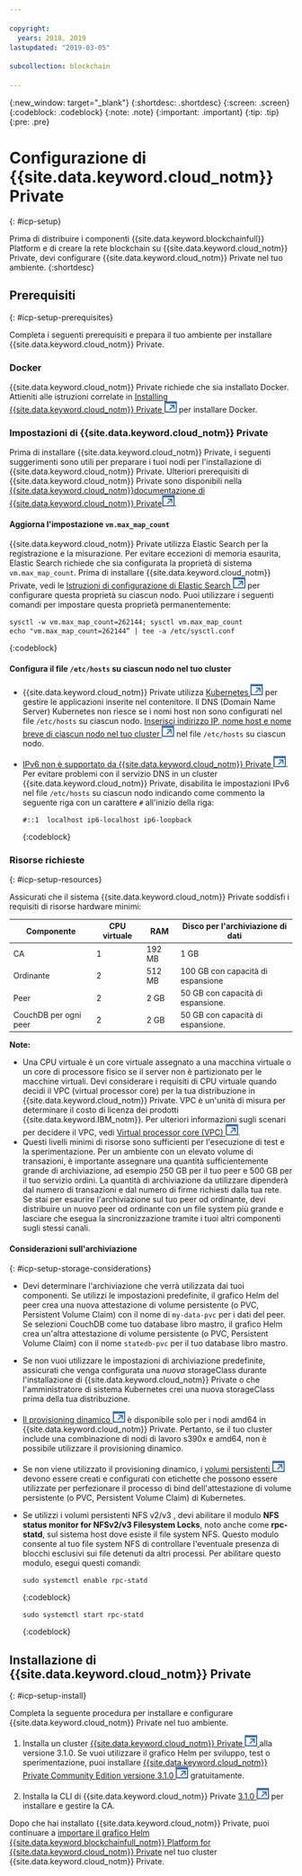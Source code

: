 ```yaml
---

copyright:
  years: 2018, 2019
lastupdated: "2019-03-05"

subcollection: blockchain

---
```


{:new_window: target="_blank"}
{:shortdesc: .shortdesc}
{:screen: .screen}
{:codeblock: .codeblock}
{:note: .note}
{:important: .important}
{:tip: .tip}
{:pre: .pre}

# Configurazione di {{site.data.keyword.cloud_notm}} Private
{: #icp-setup}

Prima di distribuire i componenti {{site.data.keyword.blockchainfull}} Platform e di creare la rete blockchain su {{site.data.keyword.cloud_notm}} Private, devi configurare {{site.data.keyword.cloud_notm}} Private nel tuo ambiente.
{:shortdesc}

## Prerequisiti
{: #icp-setup-prerequisites}

Completa i seguenti prerequisiti e prepara il tuo ambiente per installare {{site.data.keyword.cloud_notm}} Private.

### Docker
{{site.data.keyword.cloud_notm}} Private richiede che sia installato Docker. Attieniti alle istruzioni correlate in [Installing {{site.data.keyword.cloud_notm}} Private ![Icona link esterno](images/external_link.svg "Icona link esterno")](https://www.ibm.com/support/knowledgecenter/en/SSBS6K_3.1.0/installing/install.html "Installing {{site.data.keyword.cloud_notm}} Private") per installare Docker.

### Impostazioni di {{site.data.keyword.cloud_notm}} Private
Prima di installare {{site.data.keyword.cloud_notm}} Private, i seguenti suggerimenti sono utili per preparare i tuoi nodi per l'installazione di {{site.data.keyword.cloud_notm}} Private. Ulteriori prerequisiti di {{site.data.keyword.cloud_notm}} Private sono disponibili nella [{{site.data.keyword.cloud_notm}}documentazione di {{site.data.keyword.cloud_notm}} Private![Icona link esterno](images/external_link.svg "Icona link esterno")](https://www.ibm.com/support/knowledgecenter/en/SSBS6K_3.1.0/installing/prep.html "Preparing your cluster for installation").

#### Aggiorna l'impostazione `vm.max_map_count`
{{site.data.keyword.cloud_notm}} Private utilizza Elastic Search per la registrazione e la misurazione. Per evitare eccezioni di memoria esaurita, Elastic Search richiede che sia configurata la proprietà di sistema `vm.max_map_count`. Prima di installare {{site.data.keyword.cloud_notm}} Private, vedi le [Istruzioni di configurazione di Elastic Search ![Icona link esterno](images/external_link.svg "Icona link esterno")](https://www.elastic.co/guide/en/elasticsearch/reference/current/vm-max-map-count.html "Memoria virtuale") per configurare questa proprietà su ciascun nodo. Puoi utilizzare i seguenti comandi per impostare questa proprietà permanentemente:

```
sysctl -w vm.max_map_count=262144; sysctl vm.max_map_count
echo "vm.max_map_count=262144” | tee -a /etc/sysctl.conf
```
{:codeblock}

#### Configura il file `/etc/hosts` su ciascun nodo nel tuo cluster

- {{site.data.keyword.cloud_notm}} Private utilizza [Kubernetes ![Icona link esterno](images/external_link.svg "Icona link esterno")](https://kubernetes.io/docs/tutorials/kubernetes-basics/ "Informazioni sui principi di base di Kubernetes") per gestire le applicazioni inserite nel contenitore. Il DNS (Domain Name Server) Kubernetes non riesce se i nomi host non sono configurati nel file `/etc/hosts` su ciascun nodo. [Inserisci indirizzo IP, nome host e nome breve di ciascun nodo nel tuo cluster ![Icona link esterno](images/external_link.svg "Icona link esterno")](https://www.ibm.com/support/knowledgecenter/en/SSBS6K_3.1.0/installing/prep_cluster.html "Configurazione del tuo cluster") nel file `/etc/hosts` su ciascun nodo.

- [IPv6 non è supportato da {{site.data.keyword.cloud_notm}} Private ![Icona link esterno](images/external_link.svg "Icona link esterno")](https://www.ibm.com/support/knowledgecenter/en/SSBS6K_3.1.0/getting_started/known_issues.html#ipv6 "IPv6 non è supportato"). Per evitare problemi con il servizio DNS in un cluster {{site.data.keyword.cloud_notm}} Private, disabilita le impostazioni IPv6 nel file `/etc/hosts` su ciascun nodo indicando come commento la seguente riga con un carattere `#` all'inizio della riga:
  ```
  #::1  localhost ip6-localhost ip6-loopback
  ```
  {:codeblock}

### Risorse richieste
{: #icp-setup-resources}

Assicurati che il sistema {{site.data.keyword.cloud_notm}} Private soddisfi i requisiti di risorse hardware minimi:

| Componente | CPU virtuale | RAM | Disco per l'archiviazione di dati |
|-----------|------|-----|-----------------------|
| CA | 1 |192 MB | 1 GB |
| Ordinante | 2 | 512 MB | 100 GB con capacità di espansione |
| Peer | 2 | 2 GB | 50 GB con capacità di espansione. |
| CouchDB per ogni peer | 2| 2 GB |50 GB con capacità di espansione. |

 **Note:**
 - Una CPU virtuale è un core virtuale assegnato a una macchina virtuale o un core di processore fisico se il server non è partizionato per le macchine virtuali. Devi considerare i requisiti di CPU virtuale quando decidi il VPC (virtual processor core) per la tua distribuzione in {{site.data.keyword.cloud_notm}} Private. VPC è un'unità di misura per determinare il costo di licenza dei prodotti {{site.data.keyword.IBM_notm}}. Per ulteriori informazioni sugli scenari per decidere il VPC, vedi [Virtual processor core (VPC) ![Icona link esterno](images/external_link.svg "Icona link esterno")](https://www.ibm.com/support/knowledgecenter/en/SS8JFY_9.2.0/com.ibm.lmt.doc/Inventory/overview/c_virtual_processor_core_licenses.html).
 - Questi livelli minimi di risorse sono sufficienti per l'esecuzione di test e la sperimentazione. Per un ambiente con un elevato volume di transazioni, è importante assegnare una quantità sufficientemente grande di archiviazione, ad esempio 250 GB per il tuo peer e 500 GB per il tuo servizio ordini. La quantità di archiviazione da utilizzare dipenderà dal numero di transazioni e dal numero di firme richiesti dalla tua rete. Se stai per esaurire l'archiviazione sul tuo peer od ordinante, devi distribuire un nuovo peer od ordinante con un file system più grande e lasciare che esegua la sincronizzazione tramite i tuoi altri componenti sugli stessi canali.

#### Considerazioni sull'archiviazione
{: #icp-setup-storage-considerations}

* Devi determinare l'archiviazione che verrà utilizzata dai tuoi componenti. Se utilizzi le impostazioni predefinite, il grafico Helm del peer crea una nuova attestazione di volume persistente (o PVC, Persistent Volume Claim) con il nome di `my-data-pvc` per i dati del peer. Se selezioni CouchDB come tuo database libro mastro, il grafico Helm crea un'altra attestazione di volume persistente (o PVC, Persistent Volume Claim) con il nome `statedb-pvc` per il tuo database libro mastro.
* Se non vuoi utilizzare le impostazioni di archiviazione predefinite, assicurati che venga configurata una *nuova* storageClass durante l'installazione di {{site.data.keyword.cloud_notm}} Private o che l'amministratore di sistema Kubernetes crei una nuova storageClass prima della tua distribuzione.
* [Il provisioning dinamico ![Icona link esterno](images/external_link.svg "Icona link esterno")](https://kubernetes.io/docs/concepts/storage/dynamic-provisioning/ "Provisioning del volume dinamico") è disponibile solo per i nodi amd64 in {{site.data.keyword.cloud_notm}} Private. Pertanto, se il tuo cluster include una combinazione di nodi di lavoro s390x e amd64, non è possibile utilizzare il provisioning dinamico.
* Se non viene utilizzato il provisioning dinamico, i [volumi persistenti ![Icona link esterno](images/external_link.svg "Icona link esterno")](https://kubernetes.io/docs/concepts/storage/persistent-volumes/ "Volumi persistenti") devono essere creati e configurati con etichette che possono essere utilizzate per perfezionare il processo di bind dell'attestazione di volume persistente (o PVC, Persistent Volume Claim) di Kubernetes.
* Se utilizzi i volumi persistenti NFS v2/v3 , devi abilitare il modulo **NFS status monitor for NFSv2/v3 Filesystem Locks**, noto anche come **rpc-statd**, sul sistema host dove esiste il file system NFS. Questo modulo consente al tuo file system NFS di controllare l'eventuale presenza di blocchi esclusivi sui file detenuti da altri processi. Per abilitare questo modulo, esegui questi comandi:

  ```
  sudo systemctl enable rpc-statd
  ```
  {:codeblock}

  ```
  sudo systemctl start rpc-statd
  ```
  {:codeblock}

## Installazione di {{site.data.keyword.cloud_notm}} Private
{: #icp-setup-install}

Completa la seguente procedura per installare e configurare {{site.data.keyword.cloud_notm}} Private nel tuo ambiente.

1. Installa un cluster [{{site.data.keyword.cloud_notm}} Private ![Icona link esterno](images/external_link.svg "Icona link esterno") ](https://www.ibm.com/support/knowledgecenter/en/SSBS6K_3.1.0/kc_welcome_containers.html) alla versione 3.1.0. Se vuoi utilizzare il grafico Helm per sviluppo, test o sperimentazione, puoi installare [{{site.data.keyword.cloud_notm}} Private Community Edition versione 3.1.0 ![Icona link esterno](images/external_link.svg "Icona link esterno")](https://www.ibm.com/support/knowledgecenter/en/SSBS6K_3.1.0/kc_welcome_containers.html "{{site.data.keyword.cloud_notm}} Private-CE versione 3.1.0") gratuitamente.

2. Installa la CLI di {{site.data.keyword.cloud_notm}} Private [3.1.0 ![Icona link esterno](images/external_link.svg "Icona link esterno")](https://www.ibm.com/support/knowledgecenter/en/SSBS6K_3.1.0/manage_cluster/install_cli.html) per installare e gestire la CA.

Dopo che hai installato {{site.data.keyword.cloud_notm}} Private, puoi continuare a [importare il grafico Helm {{site.data.keyword.blockchainfull_notm}} Platform for {{site.data.keyword.cloud_notm}} Private](/docs/services/blockchain/howto/helm_install_icp.html#helm-install) nel tuo cluster {{site.data.keyword.cloud_notm}} Private.
